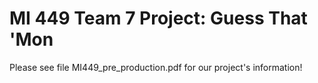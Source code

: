 # MI 449 Team 7 Project: Guess That 'Mon

Please see file MI449_pre_production.pdf for our project's information!
